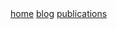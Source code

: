 <div class="navbar">
  <a href="/">home</a>
  <a href="/blog/">blog</a>
  <a href="/publications/">publications</a>
</div>
